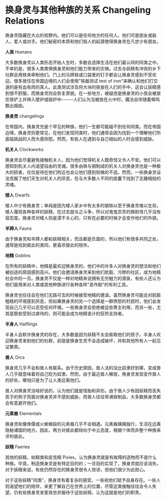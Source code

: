 # 换身灵与其他种族的关系 Changeling Relations

换身灵隐藏在大众的视野内。他们可以是任何地方的任何人。他们可是朋友或敌人，爱人或对手。他们秘密的本质和他们恼人的起源使得换身灵在凡世少有朋友。

**人类** Humans

大多数换身灵以人类形态开始人生时，多数会选择生活在他们最认同的同类之中。不幸的是，很多人类畏惧换身灵和他们能力带来的灾祸。过去与妖精有冲突的乡下社群会用铁来牵制他们。门上的马蹄铁或口袋里的钉子都会让换身灵感到不受欢迎。很多居住在帝国边境的人们会使用"铁器测试
test of
iron"来确认和他们打交道的是有血有肉的真人。此类测试涉及将大块的铁放在人们的手中，这会让妖精感到很不舒服，而换身灵则会恢复原貌。在一些地方，被疑虑是换身灵的小孩会被放在铁铲上并伸入壁炉或锻炉中------人们认为当被放在火中时，魔法会伴随着嘶鸣飘出烟囱。

**换身灵** changelings

在帝国内，换身灵充是个罕见的种族，他们一生都可能碰不到任何同类。而在帝国边境，换身灵则更常见，在他们发现同类时，他们通常会因为找到一个理解他们所面临挑战的人而大感欣慰。然而，有些人在遇到与自己相似的人时会感到威胁。

**机关人** Clockworks

换身灵会尽量避免接触机关人，因为他们觉得机关人既奇怪又令人不安。他们可以感知到机关人内渴望自由的灵魂。很多由铁与钢制成的机关人对换身灵也是一种极大的损害，仅仅是待在他们附近也会让他们感到轻微的不适。然而，一些换身灵设法克服了他们天生对机关人的厌恶，在与大多数人不同的皮囊下找到了志趣相投的灵魂。

**矮人** Dwarfs

矮人中少有换身灵；单纯是因为矮人家乡中有太多的钢铁以至于换身灵难以生存。矮人蔑视各种各样的妖精，在过去就与之斗争，所以对鬼鬼祟祟的换脸怪几乎没有容忍度。换身灵对矮人则是漠不关心的，只有在必要的时候才会变作他们的外貌。

**羊蹄人** Fauns

由于换身灵和羊蹄人都和妖精相关，而且都是负面的，所以他们有很多共同之处，通常是找到彼此的类同，更喜欢彼此的陪伴。

**地精** Goblins

在所有的妖精中，地精是最欢迎换身灵的，他们中的许多人对换身灵的想法和他们被创造的原因感到高兴。他们会邀请换身灵来到他们肮脏、污秽的社区，成为地精社会中的一员。换身灵不仅是一种对地精来说拥有无穷魅力的源泉，有些人还认为他们是用来对人类或其他种族进行各种各样"恶作剧"的有利工具。

换身灵也往往会在他们无路可去的时候接受地精的邀请。虽然换身灵可能会对肮脏粗糙的环境感到厌恶，但如果换身灵的另一个选择是一群愤怒的村民时，他们会发现自己几乎可以忍受任何环境。一些换身灵会拒绝被这些寄主利用，而另一些，尤其是那些受到过虐待的，则可能会成为地精诡计的狂热支持者。

**半身人** Halflings

半身人会默许换身灵的存在，大多数是因为妖精不太会偷取他们的孩子。半身人欢迎换身灵来到他们的社群，前提是换身生灵不会造成破坏，并和其他所有人一起见证繁荣。

**兽人** Orcs

换身灵几乎不会和兽人有联系。由于历史原因，兽人活的没比奴隶好到哪，变成兽人几乎就意味着将自己贬为奴隶。然而，由于最近兽人解放，换身灵发现变作兽人的好处，哪怕只是为了让人类远离他们。

兽人对换身灵没啥好说的，认为他们就是怪胎和异形。由于兽人少有因妖精而丢失孩子的例子而面对换身灵并不感到威胁，而兽人往往带满铁制品，大多数换身灵都会有意避开他们。

**元素裔** Elementals

换身灵和像侏儒或火蜥蜴般的元素裔几乎不会相遇。元素裔踽踽独行，生活在远离隐秘诸国的地方。因此，两方对彼此都倾向于中立态度，根据个体而非整个种族来评判彼此。

**妖精** Faeries

其他的妖精，如精类和皮克精
Pixies，认为换身灵就是有故障的造物而不是什么种族。毕竟，制造换身灵是有特定目的的；一旦目的实现了，换身灵就应该消失。对于妖精来说，有些仍然存在的换身灵很令人惊讶，但他们很少为此担心。

对于这些妖精"同类"，换身灵有着复杂的感受。一些视他们赋予自身存在。一些人则渴望他们的陪伴，来更了解自己在世界上的位置，尽管这类接触往往会令人失望。仍有些换身灵发誓效忠并服侍于这些妖精，认为这就是他们的职责。
